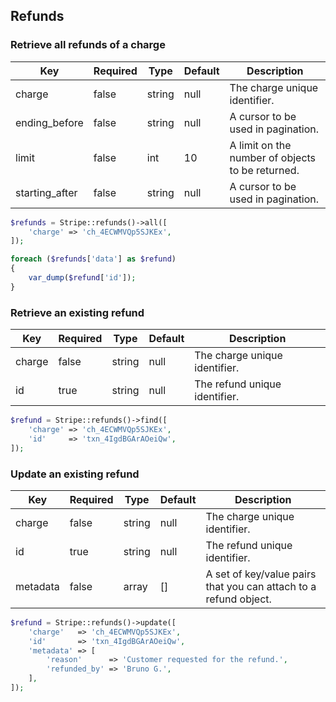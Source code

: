 ## Refunds

### Retrieve all refunds of a charge

Key            | Required | Type   | Default | Description
-------------- | -------- | ------ | ------- | ---------------------------------
charge         | false    | string | null    | The charge unique identifier.
ending_before  | false    | string | null    | A cursor to be used in pagination.
limit          | false    | int    | 10      | A limit on the number of objects to be returned.
starting_after | false    | string | null    | A cursor to be used in pagination.

```php
$refunds = Stripe::refunds()->all([
	'charge' => 'ch_4ECWMVQp5SJKEx',
]);

foreach ($refunds['data'] as $refund)
{
	var_dump($refund['id']);
}
```

### Retrieve an existing refund

Key    | Required | Type   | Default | Description
------ | -------- | ------ | ------- | --------------------------------------------
charge | false    | string | null    | The charge unique identifier.
id     | true     | string | null    | The refund unique identifier.

```php
$refund = Stripe::refunds()->find([
	'charge' => 'ch_4ECWMVQp5SJKEx',
	'id'     => 'txn_4IgdBGArAOeiQw',
]);
```

### Update an existing refund

Key      | Required | Type   | Default | Description
-------- | -------- | ------ | ------- | --------------------------------------------
charge   | false    | string | null    | The charge unique identifier.
id       | true     | string | null    | The refund unique identifier.
metadata | false    | array  | []      | A set of key/value pairs that you can attach to a refund object.

```php
$refund = Stripe::refunds()->update([
	'charge'   => 'ch_4ECWMVQp5SJKEx',
	'id'       => 'txn_4IgdBGArAOeiQw',
	'metadata' => [
		'reason'      => 'Customer requested for the refund.',
		'refunded_by' => 'Bruno G.',
	],
]);
```

